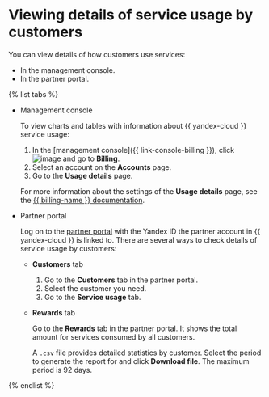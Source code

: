 # Viewing details of service usage by customers

You can view details of how customers use services:
* In the management console.
* In the partner portal.

{% list tabs %}

- Management console

   To view charts and tables with information about {{ yandex-cloud }} service usage:
   1. In the [management console]({{ link-console-billing }}), click ![image](../../_assets/ugly-sandwich.svg) and go to **Billing**.
   2. Select an account on the **Accounts** page.
   3. Go to the **Usage details** page.

   For more information about the settings of the **Usage details** page, see the [{{ billing-name }} documentation](../../billing/operations/check-charges.md).

- Partner portal

   Log on to the [partner portal](https://partners.cloud.yandex.ru/) with the Yandex ID the partner account in {{ yandex-cloud }} is linked to. There are several ways to check details of service usage by customers:

   * **Customers** tab
      1. Go to the **Customers** tab in the partner portal.
      1. Select the customer you need.
      1. Go to the **Service usage** tab.

   * **Rewards** tab

      Go to the **Rewards** tab in the partner portal. It shows the total amount for services consumed by all customers.

      A `.csv` file provides detailed statistics by customer. Select the period to generate the report for and click **Download file**. The maximum period is 92 days.

{% endlist %}
